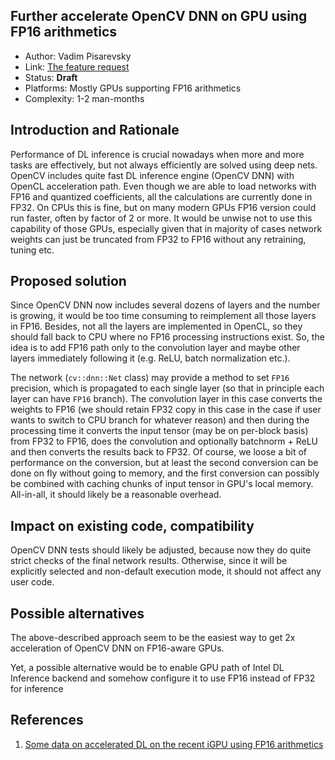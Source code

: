 ## Further accelerate OpenCV DNN on GPU using FP16 arithmetics

* Author: Vadim Pisarevsky
* Link: [The feature request](https://github.com/opencv/opencv/issues/11009)
* Status: **Draft** 
* Platforms: Mostly GPUs supporting FP16 arithmetics
* Complexity: 1-2 man-months

## Introduction and Rationale

Performance of DL inference is crucial nowadays when more and more tasks are effectively, but not always efficiently are solved using deep nets. OpenCV includes quite fast DL inference engine (OpenCV DNN) with OpenCL acceleration path. Even though we are able to load networks with FP16 and quantized coefficients, all the calculations are currently done in FP32. On CPUs this is fine, but on many modern GPUs FP16 version could run faster, often by factor of 2 or more. It would be unwise not to use this capability of those GPUs, especially given that in majority of cases network weights can just be truncated from FP32 to FP16 without any retraining, tuning etc.

## Proposed solution

Since OpenCV DNN now includes several dozens of layers and the number is growing, it would be too time consuming to reimplement all those layers in FP16. Besides, not all the layers are implemented in OpenCL, so they should fall back to CPU where no FP16 processing instructions exist. So, the idea is to add FP16 path only to the convolution layer and maybe other layers immediately following it (e.g. ReLU, batch normalization etc.).

The network (`cv::dnn::Net` class) may provide a method to set `FP16` precision, which is propagated to each single layer (so that in principle each layer can have `FP16` branch). The convolution layer in this case converts the weights to FP16 (we should retain FP32 copy in this case in the case if user wants to switch to CPU branch for whatever reason) and then during the processing time it converts the input tensor (may be on per-block basis) from FP32 to FP16, does the convolution and optionally batchnorm + ReLU and then converts the results back to FP32. Of course, we loose a bit of performance on the conversion, but at least the second conversion can be done on fly without going to memory, and the first conversion can possibly be combined with caching chunks of input tensor in GPU's local memory. All-in-all, it should likely be a reasonable overhead.

## Impact on existing code, compatibility

OpenCV DNN tests should likely be adjusted, because now they do quite strict checks of the final network results. Otherwise, since it will be explicitly selected and non-default execution mode, it should not affect any user code. 

## Possible alternatives

The above-described approach seem to be the easiest way to get 2x acceleration of OpenCV DNN on FP16-aware GPUs.

Yet, a possible alternative would be to enable GPU path of Intel DL Inference backend and somehow configure it to use FP16 instead of FP32 for inference

## References

1. [Some data on accelerated DL on the recent iGPU using FP16 arithmetics](https://software.intel.com/en-us/articles/accelerating-deep-learning-inference-with-intel-processor-graphics)